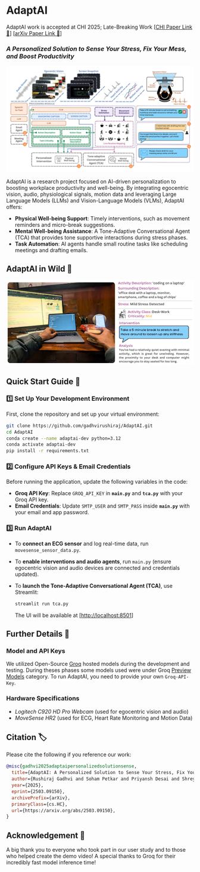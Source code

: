 # AdaptAI

AdaptAI work is accepted at CHI 2025; Late-Breaking Work [[CHI Paper Link 🔗](https://programs.sigchi.org/chi/2025/program/content/19444)] [[arXiv Paper Link 🔗](https://arxiv.org/abs/2503.09150)]

### **_A Personalized Solution to Sense Your Stress, Fix Your Mess, and Boost Productivity_**

![](./assets/adaptai-arch.png)

AdaptAI is a research project focused on AI-driven personalization to boosting workplace productivity and well-being. By integrating egocentric vision, audio, physiological signals, motion data and leveraging Large Language Models (LLMs) and Vision-Language Models (VLMs), AdaptAI offers:

- **Physical Well-being Support**: Timely interventions, such as movement reminders and micro-break suggestions.
- **Mental Well-being Assistance**: A Tone-Adaptive Conversational Agent (TCA) that provides tone supportive interactions during stress phases.
- **Task Automation**: AI agents handle small routine tasks like scheduling meetings and drafting emails.

## AdaptAI in Wild 🎯

<p align="center">
  <img src="./assets/adaptai-inwild.png" alt="AdaptAI example in wild" width="600"/>
</p>
 

## Quick Start Guide 🚀 

### 1️⃣ Set Up Your Development Environment  

First, clone the repository and set up your virtual environment:  

```sh
git clone https://github.com/gadhvirushiraj/AdaptAI.git
cd AdaptAI
conda create --name adaptai-dev python=3.12
conda activate adaptai-dev
pip install -r requirements.txt
```

### 2️⃣ Configure API Keys & Email Credentials  

Before running the application, update the following variables in the code:  

- **Groq API Key**: Replace `GROQ_API_KEY` in **`main.py`** and **`tca.py`** with your Groq API key.  
- **Email Credentials**: Update `SMTP_USER` and `SMTP_PASS` inside **`main.py`** with your email and app password.  

### 3️⃣ Run AdaptAI  

- To **connect an ECG sensor** and log real-time data, run `movesense_sensor_data.py`.  
- To **enable interventions and audio agents**, run `main.py` (ensure egocentric vision and audio devices are connected and credentials updated).  
- To **launch the Tone-Adaptive Conversational Agent (TCA)**, use Streamlit:  

  ```sh
  streamlit run tca.py
  ```

  The UI will be available at [[http://localhost:8501](http://localhost:8501)]
  
## Further Details 📖

### Model and API Keys

We utilized Open-Source [Groq](https://groq.com/) hosted models during the development and testing. During theses phases some models used were under Groq [Preview Models](https://console.groq.com/docs/models#preview-models) category. To run AdaptAI, you need to provide your own `Groq-API-Key`.

### Hardware Specifications

- _Logitech C920 HD Pro Webcam_ (used for egocentric vision and audio)
- _MoveSense HR2_ (used for ECG, Heart Rate Monitoring and Motion Data)

## Citation 🏷️

Please cite the following if you reference our work:

```bibtex
@misc{gadhvi2025adaptaipersonalizedsolutionsense,
  title={AdaptAI: A Personalized Solution to Sense Your Stress, Fix Your Mess, and Boost Productivity},
  author={Rushiraj Gadhvi and Soham Petkar and Priyansh Desai and Shreyas Ramachandran and Siddharth Siddharth},
  year={2025},
  eprint={2503.09150},
  archivePrefix={arXiv},
  primaryClass={cs.HC},
  url={https://arxiv.org/abs/2503.09150},
}
```

## Acknowledgement 🤝

A big thank you to everyone who took part in our user study and to those who helped create the demo video! A special thanks to Groq for their incredibly fast model inference time!
